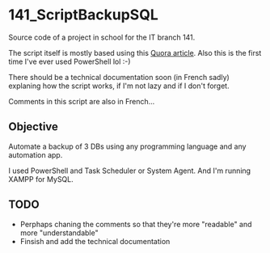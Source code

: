 # 141_ScriptBackupSQL
Source code of a project in school for the IT branch 141.

The script itself is mostly based using this [Quora article](https://www.quora.com/How-can-you-backup-MySQL-and-PostgreSQL-databases-from-Windows-Server-2012R2-using-PowerShell-scripts). Also this is the first time I've ever used PowerShell lol :-)

There should be a technical documentation soon (in French sadly) explaning how the script works, if I'm not lazy and if I don't forget. 

Comments in this script are also in French...

## Objective
Automate a backup of 3 DBs using any programming language and any automation app.

I used PowerShell and Task Scheduler or System Agent. And I'm running XAMPP for MySQL.

## TODO 
- Perphaps chaning the comments so that they're more "readable" and more "understandable"
- Finsish and add the technical documentation
